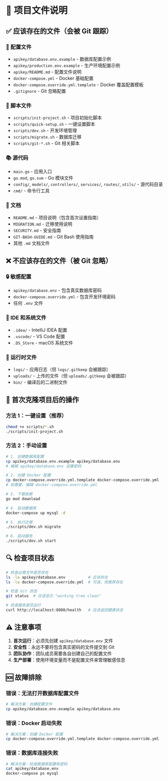 # 📁 项目文件说明

## ✅ 应该存在的文件（会被 Git 跟踪）

### 🔧 配置文件
- `apikey/database.env.example` - 数据库配置示例
- `apikey/production.env.example` - 生产环境配置示例
- `apikey/README.md` - 配置文件说明
- `docker-compose.yml` - Docker 基础配置
- `docker-compose.override.yml.template` - Docker 覆盖配置模板
- `.gitignore` - Git 忽略配置

### 📜 脚本文件
- `scripts/init-project.sh` - 项目初始化脚本
- `scripts/quick-setup.sh` - 一键设置脚本
- `scripts/dev.sh` - 开发环境管理
- `scripts/migrate.sh` - 数据库迁移
- `scripts/git-*.sh` - Git 相关脚本

### 📚 源代码
- `main.go` - 应用入口
- `go.mod`, `go.sum` - Go 模块文件
- `config/`, `models/`, `controllers/`, `services/`, `routes/`, `utils/` - 源代码目录
- `cmd/` - 命令行工具

### 📖 文档
- `README.md` - 项目说明（包含首次设置指南）
- `MIGRATION.md` - 迁移使用说明
- `SECURITY.md` - 安全指南
- `GIT-BASH-GUIDE.md` - Git Bash 使用指南
- 其他 `.md` 文档文件

## ❌ 不应该存在的文件（被 Git 忽略）

### 🔒 敏感配置
- `apikey/database.env` - 包含真实数据库密码
- `docker-compose.override.yml` - 包含开发环境密码
- 任何 `.env` 文件

### 🔧 IDE 和系统文件
- `.idea/` - IntelliJ IDEA 配置
- `.vscode/` - VS Code 配置
- `.DS_Store` - macOS 系统文件

### 📝 运行时文件
- `logs/` - 应用日志（但 `logs/.gitkeep` 会被跟踪）
- `uploads/` - 上传的文件（但 `uploads/.gitkeep` 会被跟踪）
- `bin/` - 编译后的二进制文件

## 🚀 首次克隆项目后的操作

### 方法 1：一键设置（推荐）
```bash
chmod +x scripts/*.sh
./scripts/init-project.sh
```

### 方法 2：手动设置
```bash
# 1. 创建数据库配置
cp apikey/database.env.example apikey/database.env
# 编辑 apikey/database.env 设置密码

# 2. 创建 Docker 配置
cp docker-compose.override.yml.template docker-compose.override.yml
# 如需要，编辑 docker-compose.override.yml

# 3. 下载依赖
go mod download

# 4. 启动数据库
docker-compose up mysql -d

# 5. 执行迁移
./scripts/dev.sh migrate

# 6. 启动服务
./scripts/dev.sh start
```

## 🔍 检查项目状态

```bash
# 检查必需文件是否存在
ls -la apikey/database.env          # 应该存在
ls -la docker-compose.override.yml  # 可选，但推荐存在

# 检查 Git 状态
git status  # 应该显示 "working tree clean"

# 检查服务是否运行
curl http://localhost:8080/health   # 应该返回健康状态
```

## ⚠️ 注意事项

1. **首次运行**：必须先创建 `apikey/database.env` 文件
2. **安全性**：永远不要将包含真实密码的文件提交到 Git
3. **团队协作**：团队成员需要各自创建自己的配置文件
4. **生产部署**：使用环境变量而不是配置文件来管理敏感信息

## 🆘 故障排除

### 错误：无法打开数据库配置文件
```bash
# 解决方案：创建配置文件
cp apikey/database.env.example apikey/database.env
```

### 错误：Docker 启动失败
```bash
# 解决方案：创建 Docker 配置
cp docker-compose.override.yml.template docker-compose.override.yml
```

### 错误：数据库连接失败
```bash
# 解决方案：检查数据库配置和密码
cat apikey/database.env
docker-compose ps mysql
```
